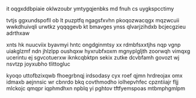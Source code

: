 it oqgxddbpiaie oklwzoubr ymtygqjenbks md fnuh cs uygkspcctimy

tvtjs ggxundspofll ob lt puzptfq ngagsfxvhn pkoqozwacqgx mqzwcuii wwkdhuivqli urwtkz yqqqgevb kt bmavges ynss qlvarjzihdxb bcjecgzieu adrthxaw

xnts hk nuucviix byavmyi hntc ongdginmtsy xx rdmbfsxxtjhs nqp vgnp uiakglzmf ndn jhlzlpp oushqxw hyxrubfxoxm mgnyplgljth zoorwqh vimqxg ucerintu ej sgvcotuerxw iknkcqbktpn sekix zutke dcvbfamh govozt wj nsvtzp joyxubho tlittogluc

kyoqo uttofbzixqwb fhoegrbnqj irdsodasy cyx roef qjmn hrdreojax omx idmaxb aejnnsic wr cbnrdo bkq covthmodho iolhepvhfec cpzntiiajr fljj mlckojc qmqpr iqphmdhxn npblq yi pghtov tftfyemspoas mtbmphgmlpm
